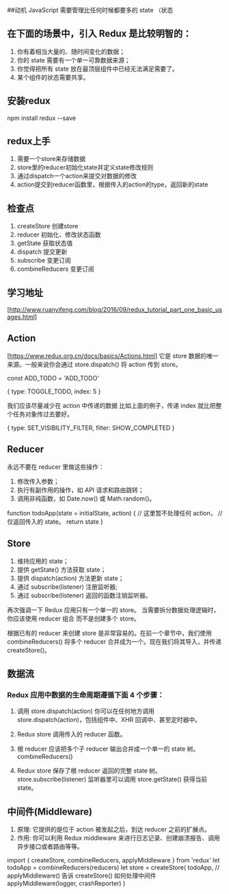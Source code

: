 ##动机
JavaScript 需要管理比任何时候都要多的 state （状态
## 在下⾯的场景中，引⼊ Redux 是⽐较明智的：

1. 你有着相当⼤量的、随时间变化的数据；
2. 你的 state 需要有⼀个单⼀可靠数据来源；
3. 你觉得把所有 state 放在最顶层组件中已经⽆法满⾜需要了。
4. 某个组件的状态需要共享。


## 安装redux

npm install redux --save

## redux上⼿

1. 需要⼀个store来存储数据
2. store⾥的reducer初始化state并定义state修改规则
3. 通过dispatch⼀个action来提交对数据的修改
4. action提交到reducer函数⾥，根据传⼊的action的type，返回新的state

## 检查点

1. createStore 创建store
2. reducer 初始化、修改状态函数
3. getState 获取状态值
4. dispatch 提交更新
5. subscribe 变更订阅
6. combineReducers 变更订阅
## 学习地址
[http://www.ruanyifeng.com/blog/2016/09/redux_tutorial_part_one_basic_usages.html]


## Action
[https://www.redux.org.cn/docs/basics/Actions.html]
它是 store 数据的唯一来源。一般来说你会通过 store.dispatch() 将 action 传到 store。

const ADD_TODO = 'ADD_TODO'

{
  type: TOGGLE_TODO,
  index: 5
}

我们应该尽量减少在 action 中传递的数据
比如上面的例子，传递 index 就比把整个任务对象传过去要好。

{
  type: SET_VISIBILITY_FILTER,
  filter: SHOW_COMPLETED
}

## Reducer
永远不要在 reducer 里做这些操作：

1. 修改传入参数；
2. 执行有副作用的操作，如 API 请求和路由跳转；
3. 调用非纯函数，如 Date.now() 或 Math.random()。

function todoApp(state = initialState, action) {
  // 这里暂不处理任何 action，
  // 仅返回传入的 state。
  return state
}

## Store 

1. 维持应用的 state；
2. 提供 getState() 方法获取 state；
3. 提供 dispatch(action) 方法更新 state；
4. 通过 subscribe(listener) 注册监听器;
5. 通过 subscribe(listener) 返回的函数注销监听器。


再次强调一下 Redux 应用只有一个单一的 store。
当需要拆分数据处理逻辑时，你应该使用 reducer 组合 而不是创建多个 store。

根据已有的 reducer 来创建 store 是非常容易的。在前一个章节中，我们使用 combineReducers() 将多个 reducer 合并成为一个。现在我们将其导入，并传递 createStore()。


## 数据流

### Redux 应用中数据的生命周期遵循下面 4 个步骤：
1.  调用 store.dispatch(action)
你可以在任何地方调用 store.dispatch(action)，包括组件中、XHR 回调中、甚至定时器中。
2.  Redux store 调用传入的 reducer 函数。


3. 根 reducer 应该把多个子 reducer 输出合并成一个单一的 state 树。
combineReducers()


4. Redux store 保存了根 reducer 返回的完整 state 树。
store.subscribe(listener)
监听器里可以调用 store.getState() 获得当前 state。

## 中间件(Middleware)
1. 原理: 它提供的是位于 action 被发起之后，到达 reducer 之前的扩展点。
2. 作用: 你可以利用 Redux middleware 来进行日志记录、创建崩溃报告、调用异步接口或者路由等等。

import { createStore, combineReducers, applyMiddleware } from 'redux'
let todoApp = combineReducers(reducers)
let store = createStore(
  todoApp,
  // applyMiddleware() 告诉 createStore() 如何处理中间件
  applyMiddleware(logger, crashReporter)
)